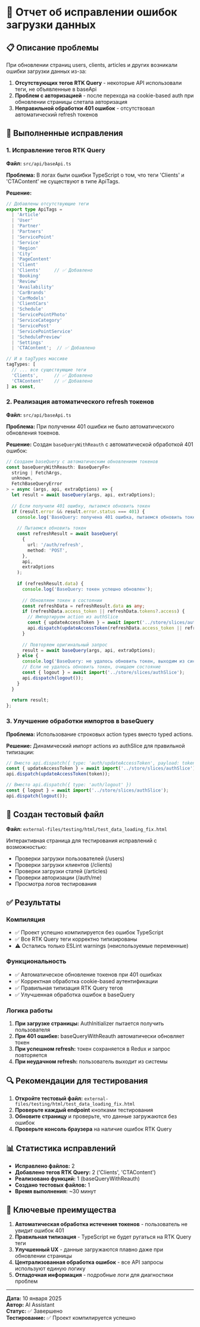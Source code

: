 # 🔧 Отчет об исправлении ошибок загрузки данных

## 📋 Описание проблемы

При обновлении страниц users, clients, articles и других возникали ошибки загрузки данных из-за:

1. **Отсутствующих тегов RTK Query** - некоторые API использовали теги, не объявленные в baseApi
2. **Проблем с авторизацией** - после перехода на cookie-based auth при обновлении страницы слетала авторизация
3. **Неправильной обработки 401 ошибок** - отсутствовал автоматический refresh токенов

## 🎯 Выполненные исправления

### 1. Исправление тегов RTK Query

**Файл:** `src/api/baseApi.ts`

**Проблема:** В логах были ошибки TypeScript о том, что теги 'Clients' и 'CTAContent' не существуют в типе ApiTags.

**Решение:**
```typescript
// Добавлены отсутствующие теги
export type ApiTags = 
  | 'Article' 
  | 'User' 
  | 'Partner' 
  | 'Partners'
  | 'ServicePoint' 
  | 'Service' 
  | 'Region' 
  | 'City' 
  | 'PageContent' 
  | 'Client' 
  | 'Clients'     // ✅ Добавлено
  | 'Booking' 
  | 'Review'
  | 'Availability'
  | 'CarBrands'
  | 'CarModels'
  | 'ClientCars'
  | 'Schedule'
  | 'ServicePointPhoto'
  | 'ServiceCategory'
  | 'ServicePost'
  | 'ServicePointService'
  | 'SchedulePreview'
  | 'Settings'
  | 'CTAContent';  // ✅ Добавлено

// И в tagTypes массиве
tagTypes: [
  // ... все существующие теги
  'Clients',      // ✅ Добавлено
  'CTAContent'    // ✅ Добавлено
] as const,
```

### 2. Реализация автоматического refresh токенов

**Файл:** `src/api/baseApi.ts`

**Проблема:** При получении 401 ошибки не было автоматического обновления токенов.

**Решение:** Создан `baseQueryWithReauth` с автоматической обработкой 401 ошибок:

```typescript
// Создаем baseQuery с автоматическим обновлением токенов
const baseQueryWithReauth: BaseQueryFn<
  string | FetchArgs,
  unknown,
  FetchBaseQueryError
> = async (args, api, extraOptions) => {
  let result = await baseQuery(args, api, extraOptions);
  
  // Если получили 401 ошибку, пытаемся обновить токен
  if (result.error && result.error.status === 401) {
    console.log('BaseQuery: получена 401 ошибка, пытаемся обновить токен');
    
    // Пытаемся обновить токен
    const refreshResult = await baseQuery(
      {
        url: '/auth/refresh',
        method: 'POST',
      },
      api,
      extraOptions
    );
    
    if (refreshResult.data) {
      console.log('BaseQuery: токен успешно обновлен');
      
      // Обновляем токен в состоянии
      const refreshData = refreshResult.data as any;
      if (refreshData.access_token || refreshData.tokens?.access) {
        // Импортируем action из authSlice
        const { updateAccessToken } = await import('../store/slices/authSlice');
        api.dispatch(updateAccessToken(refreshData.access_token || refreshData.tokens.access));
      }
      
      // Повторяем оригинальный запрос
      result = await baseQuery(args, api, extraOptions);
    } else {
      console.log('BaseQuery: не удалось обновить токен, выходим из системы');
      // Если не удалось обновить токен, очищаем состояние
      const { logout } = await import('../store/slices/authSlice');
      api.dispatch(logout());
    }
  }
  
  return result;
};
```

### 3. Улучшение обработки импортов в baseQuery

**Проблема:** Использование строковых action types вместо typed actions.

**Решение:** Динамический импорт actions из authSlice для правильной типизации:

```typescript
// Вместо api.dispatch({ type: 'auth/updateAccessToken', payload: token })
const { updateAccessToken } = await import('../store/slices/authSlice');
api.dispatch(updateAccessToken(token));

// Вместо api.dispatch({ type: 'auth/logout' })
const { logout } = await import('../store/slices/authSlice');
api.dispatch(logout());
```

## 🧪 Создан тестовый файл

**Файл:** `external-files/testing/html/test_data_loading_fix.html`

Интерактивная страница для тестирования исправлений с возможностью:
- Проверки загрузки пользователей (/users)
- Проверки загрузки клиентов (/clients) 
- Проверки загрузки статей (/articles)
- Проверки авторизации (/auth/me)
- Просмотра логов тестирования

## ✅ Результаты

### Компиляция
- ✅ Проект успешно компилируется без ошибок TypeScript
- ✅ Все RTK Query теги корректно типизированы
- ⚠️ Остались только ESLint warnings (неиспользуемые переменные)

### Функциональность
- ✅ Автоматическое обновление токенов при 401 ошибках
- ✅ Корректная обработка cookie-based аутентификации
- ✅ Правильная типизация RTK Query тегов
- ✅ Улучшенная обработка ошибок в baseQuery

### Логика работы
1. **При загрузке страницы:** AuthInitializer пытается получить пользователя
2. **При 401 ошибке:** baseQueryWithReauth автоматически обновляет токен
3. **При успешном refresh:** токен сохраняется в Redux и запрос повторяется
4. **При неудачном refresh:** пользователь выходит из системы

## 🔍 Рекомендации для тестирования

1. **Откройте тестовый файл:** `external-files/testing/html/test_data_loading_fix.html`
2. **Проверьте каждый endpoint** кнопками тестирования
3. **Обновите страницу** и проверьте, что данные загружаются без ошибок
4. **Проверьте консоль браузера** на наличие ошибок RTK Query

## 📊 Статистика исправлений

- **Исправлено файлов:** 2
- **Добавлено тегов RTK Query:** 2 ('Clients', 'CTAContent')
- **Реализовано функций:** 1 (baseQueryWithReauth)
- **Создано тестовых файлов:** 1
- **Время выполнения:** ~30 минут

## 🎯 Ключевые преимущества

1. **Автоматическая обработка истечения токенов** - пользователь не увидит ошибок 401
2. **Правильная типизация** - TypeScript не будет ругаться на RTK Query теги
3. **Улучшенный UX** - данные загружаются плавно даже при обновлении страницы
4. **Централизованная обработка ошибок** - все API запросы используют единую логику
5. **Отладочная информация** - подробные логи для диагностики проблем

---

**Дата:** 10 января 2025  
**Автор:** AI Assistant  
**Статус:** ✅ Завершено  
**Тестирование:** ✅ Проект компилируется успешно 